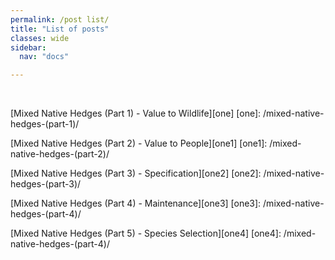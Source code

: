 ```yaml
---
permalink: /post list/
title: "List of posts"
classes: wide
sidebar:
  nav: "docs"

---
```

<br>

[Mixed Native Hedges (Part 1) - Value to Wildlife][one]
[one]: /mixed-native-hedges-(part-1)/

[Mixed Native Hedges (Part 2) - Value to People][one1]
[one1]: /mixed-native-hedges-(part-2)/

[Mixed Native Hedges (Part 3) - Specification][one2]
[one2]: /mixed-native-hedges-(part-3)/

[Mixed Native Hedges (Part 4) - Maintenance][one3]
[one3]: /mixed-native-hedges-(part-4)/

[Mixed Native Hedges (Part 5) - Species Selection][one4]
[one4]: /mixed-native-hedges-(part-4)/







  
